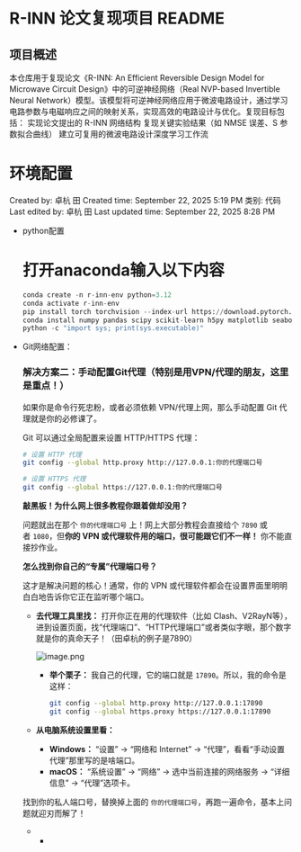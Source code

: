 # R-INN 论文复现项目 README​
## 项目概述​
本仓库用于复现论文《R-INN: An Efficient Reversible Design Model for Microwave Circuit Design》中的可逆神经网络（Real NVP-based Invertible Neural Network）模型。该模型将可逆神经网络应用于微波电路设计，通过学习电路参数与电磁响应之间的映射关系，实现高效的电路设计与优化。​
复现目标包括：​
实现论文提出的 R-INN 网络结构​
复现关键实验结果（如 NMSE 误差、S 参数拟合曲线）​
建立可复用的微波电路设计深度学习工作流


# 环境配置

Created by: 卓杭 田
Created time: September 22, 2025 5:19 PM
类别: 代码
Last edited by: 卓杭 田
Last updated time: September 22, 2025 8:28 PM

- python配置
    
    # 打开anaconda输入以下内容
    
    ```python
    conda create -n r-inn-env python=3.12
    conda activate r-inn-env
    pip install torch torchvision --index-url https://download.pytorch.org/whl/cu128
    conda install numpy pandas scipy scikit-learn h5py matplotlib seaborn tqdm
    python -c "import sys; print(sys.executable)"
    ```
    
- Git网络配置：
    
    ### **解决方案二：手动配置Git代理（特别是用VPN/代理的朋友，这里是重点！）**
    
    如果你是命令行死忠粉，或者必须依赖 VPN/代理上网，那么手动配置 Git 代理就是你的必修课了。
    
    Git 可以通过全局配置来设置 HTTP/HTTPS 代理：
    
    ```bash
    # 设置 HTTP 代理
    git config --global http.proxy http://127.0.0.1:你的代理端口号
    
    # 设置 HTTPS 代理
    git config --global https://127.0.0.1:你的代理端口号
    
    ```
    
    **敲黑板！为什么网上很多教程你跟着做却没用？**
    
    问题就出在那个 `你的代理端口号` 上！网上大部分教程会直接给个 `7890` 或者 `1080`，但**你的 VPN 或代理软件用的端口，很可能跟它们不一样！** 你不能直接抄作业。
    
    **怎么找到你自己的“专属”代理端口号？**
    
    这才是解决问题的核心！通常，你的 VPN 或代理软件都会在设置界面里明明白白地告诉你它正在监听哪个端口。
    
    - **去代理工具里找：** 打开你正在用的代理软件（比如 Clash、V2RayN等），进到设置页面，找“代理端口”、“HTTP代理端口”或者类似字眼，那个数字就是你的真命天子！（田卓杭的例子是7890）
        
        ![image.png](image.png)
        
        - **举个栗子：** 我自己的代理，它的端口就是 `17890`。所以，我的命令是这样：
            
            ```bash
            git config --global http.proxy http://127.0.0.1:17890
            git config --global https.proxy https://127.0.0.1:17890
            
            ```
            
    - **从电脑系统设置里看：**
        - **Windows：** “设置” -> “网络和 Internet” -> “代理”，看看“手动设置代理”那里写的是啥端口。
        - **macOS：** “系统设置” -> “网络” -> 选中当前连接的网络服务 -> “详细信息” -> “代理”选项卡。
    
    找到你的私人端口号，替换掉上面的 `你的代理端口号`，再跑一遍命令，基本上问题就迎刃而解了！
    
    - -
 

